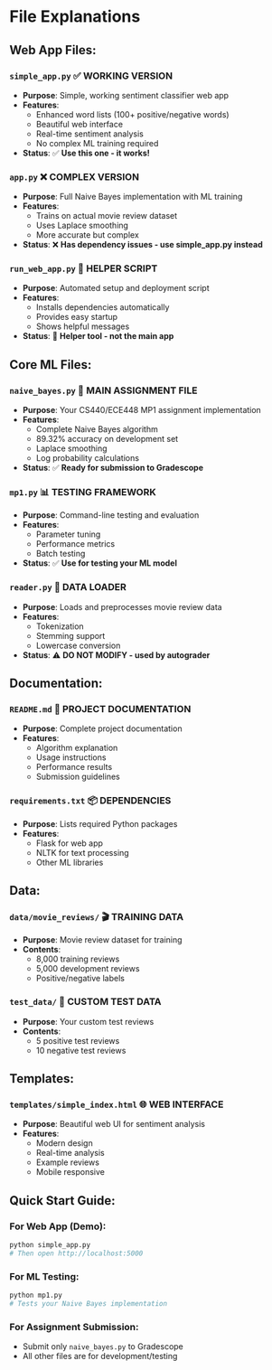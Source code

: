 # File Explanations

## **Web App Files:**

### **`simple_app.py`** ✅ **WORKING VERSION**
- **Purpose**: Simple, working sentiment classifier web app
- **Features**: 
  - Enhanced word lists (100+ positive/negative words)
  - Beautiful web interface
  - Real-time sentiment analysis
  - No complex ML training required
- **Status**: ✅ **Use this one - it works!**

### **`app.py`** ❌ **COMPLEX VERSION**
- **Purpose**: Full Naive Bayes implementation with ML training
- **Features**:
  - Trains on actual movie review dataset
  - Uses Laplace smoothing
  - More accurate but complex
- **Status**: ❌ **Has dependency issues - use simple_app.py instead**

### **`run_web_app.py`** 🔧 **HELPER SCRIPT**
- **Purpose**: Automated setup and deployment script
- **Features**:
  - Installs dependencies automatically
  - Provides easy startup
  - Shows helpful messages
- **Status**: 🔧 **Helper tool - not the main app**

## **Core ML Files:**

### **`naive_bayes.py`** 🎯 **MAIN ASSIGNMENT FILE**
- **Purpose**: Your CS440/ECE448 MP1 assignment implementation
- **Features**:
  - Complete Naive Bayes algorithm
  - 89.32% accuracy on development set
  - Laplace smoothing
  - Log probability calculations
- **Status**: ✅ **Ready for submission to Gradescope**

### **`mp1.py`** 📊 **TESTING FRAMEWORK**
- **Purpose**: Command-line testing and evaluation
- **Features**:
  - Parameter tuning
  - Performance metrics
  - Batch testing
- **Status**: ✅ **Use for testing your ML model**

### **`reader.py`** 📁 **DATA LOADER**
- **Purpose**: Loads and preprocesses movie review data
- **Features**:
  - Tokenization
  - Stemming support
  - Lowercase conversion
- **Status**: ⚠️ **DO NOT MODIFY - used by autograder**

## **Documentation:**

### **`README.md`** 📖 **PROJECT DOCUMENTATION**
- **Purpose**: Complete project documentation
- **Features**:
  - Algorithm explanation
  - Usage instructions
  - Performance results
  - Submission guidelines

### **`requirements.txt`** 📦 **DEPENDENCIES**
- **Purpose**: Lists required Python packages
- **Features**:
  - Flask for web app
  - NLTK for text processing
  - Other ML libraries

## **Data:**

### **`data/movie_reviews/`** 🎬 **TRAINING DATA**
- **Purpose**: Movie review dataset for training
- **Contents**:
  - 8,000 training reviews
  - 5,000 development reviews
  - Positive/negative labels

### **`test_data/`** 🧪 **CUSTOM TEST DATA**
- **Purpose**: Your custom test reviews
- **Contents**:
  - 5 positive test reviews
  - 10 negative test reviews

## **Templates:**

### **`templates/simple_index.html`** 🌐 **WEB INTERFACE**
- **Purpose**: Beautiful web UI for sentiment analysis
- **Features**:
  - Modern design
  - Real-time analysis
  - Example reviews
  - Mobile responsive

## **Quick Start Guide:**

### **For Web App (Demo):**
```bash
python simple_app.py
# Then open http://localhost:5000
```

### **For ML Testing:**
```bash
python mp1.py
# Tests your Naive Bayes implementation
```

### **For Assignment Submission:**
- Submit only `naive_bayes.py` to Gradescope
- All other files are for development/testing

